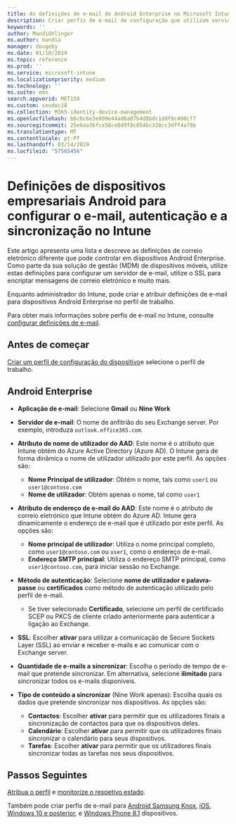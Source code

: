 ```yaml
---
title: As definições de e-mail do Android Enterprise no Microsoft Intune – Azure | Documentos da Microsoft
description: Criar perfis de e-mail de configuração que utilizam servidores do Exchange de dispositivos e obter atributos do Azure Active Directory. Ativar SSL ou SMIME, autenticar utilizadores com certificados ou o nome de utilizador/palavra-passe e sincronizar o e-mail e agendas em dispositivos de perfil de trabalho Android através do Microsoft Intune.
keywords: ''
author: MandiOhlinger
ms.author: mandia
manager: dougeby
ms.date: 01/10/2019
ms.topic: reference
ms.prod: ''
ms.service: microsoft-intune
ms.localizationpriority: medium
ms.technology: ''
ms.suite: ems
search.appverid: MET150
ms.custom: seodec18
ms.collection: M365-identity-device-management
ms.openlocfilehash: b6c6c6e3e999e44ad6a07b4d8bdc1ddf9c400cf7
ms.sourcegitcommit: 25e6aa3bfce58ce8d9f8c054bc338cc3dff4a78b
ms.translationtype: MT
ms.contentlocale: pt-PT
ms.lasthandoff: 03/14/2019
ms.locfileid: "57565456"
---
```

# <a name="android-enterprise-device-settings-to-configure-email-authentication-and-synchronization-in-intune"></a>Definições de dispositivos empresariais Android para configurar o e-mail, autenticação e a sincronização no Intune

Este artigo apresenta uma lista e descreve as definições de correio eletrónico diferente que pode controlar em dispositivos Android Enterprise. Como parte da sua solução de gestão (MDM) de dispositivos móveis, utilize estas definições para configurar um servidor de e-mail, utilize o SSL para encriptar mensagens de correio eletrónico e muito mais.

Enquanto administrador do Intune, pode criar e atribuir definições de e-mail para dispositivos Android Enterprise no perfil de trabalho.

Para obter mais informações sobre perfis de e-mail no Intune, consulte [configurar definições de e-mail](email-settings-configure.md).

## <a name="before-you-begin"></a>Antes de começar

[Criar um perfil de configuração do dispositivo](email-settings-configure.md#create-a-device-profile)e selecione o perfil de trabalho.

## <a name="android-enterprise"></a>Android Enterprise

- **Aplicação de e-mail**: Selecione **Gmail** ou **Nine Work**
- **Servidor de e-mail**: O nome de anfitrião do seu Exchange server. Por exemplo, introduza `outlook.office365.com`.
- **Atributo de nome de utilizador do AAD**: Este nome é o atributo que Intune obtém do Azure Active Directory (Azure AD). O Intune gera de forma dinâmica o nome de utilizador utilizado por este perfil. As opções são:

  - **Nome Principal de utilizador**: Obtém o nome, tais como `user1` ou `user1@contoso.com`
  - **Nome de utilizador**: Obtém apenas o nome, tal como `user1`

- **Atributo de endereço de e-mail do AAD**: Este nome é o atributo de correio eletrónico que Intune obtém do Azure AD. Intune gera dinamicamente o endereço de e-mail que é utilizado por este perfil. As opções são:
  - **Nome principal de utilizador**:  Utiliza o nome principal completo, como `user1@contoso.com` ou `user1`, como o endereço de e-mail.
  - **Endereço SMTP principal**: Utiliza o endereço SMTP principal, como `user1@contoso.com`, para iniciar sessão no Exchange.

- **Método de autenticação**: Selecione **nome de utilizador e palavra-passe** ou **certificados** como método de autenticação utilizado pelo perfil de e-mail.
  - Se tiver selecionado **Certificado**, selecione um perfil de certificado SCEP ou PKCS de cliente criado anteriormente para autenticar a ligação ao Exchange.
- **SSL**: Escolher **ativar** para utilizar a comunicação de Secure Sockets Layer (SSL) ao enviar e receber e-mails e ao comunicar com o Exchange server.
- **Quantidade de e-mails a sincronizar**: Escolha o período de tempo de e-mail que pretende sincronizar. Em alternativa, selecione **ilimitado** para sincronizar todos os e-mails disponíveis.
- **Tipo de conteúdo a sincronizar** (Nine Work apenas): Escolha quais os dados que pretende sincronizar nos dispositivos. As opções são:
  - **Contactos**: Escolher **ativar** para permitir que os utilizadores finais a sincronização de contactos para que os dispositivos deles.
  - **Calendário**: Escolher **ativar** para permitir que os utilizadores finais sincronizar o calendário para seus dispositivos.
  - **Tarefas**: Escolher **ativar** para permitir que os utilizadores finais sincronizar todas as tarefas nos seus dispositivos.

## <a name="next-steps"></a>Passos Seguintes

[Atribua o perfil](device-profile-assign.md) e [monitorize o respetivo estado](device-profile-monitor.md).

Também pode criar perfis de e-mail para [Android Samsung Knox](email-settings-android.md), [iOS](email-settings-ios.md), [Windows 10 e posterior](email-settings-windows-10.md), e [Windows Phone 8.1](email-settings-windows-phone-8-1.md) dispositivos.
